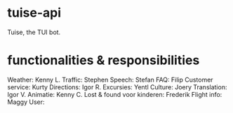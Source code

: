 # tuise-api
Tuise, the TUI bot.

# functionalities & responsibilities

Weather: Kenny L.
Traffic: Stephen
Speech: Stefan
FAQ: Filip
Customer service: Kurty
Directions: Igor R.
Excursies: Yentl
Culture: Joery
Translation: Igor V.
Animatie: Kenny C.
Lost & found voor kinderen: Frederik
Flight info: Maggy
User: 
